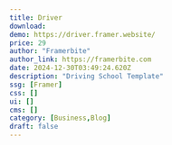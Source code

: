 ```yaml
---
title: Driver
download:
demo: https://driver.framer.website/
price: 29
author: "Framerbite"
author_link: https://framerbite.com
date: 2024-12-30T03:49:24.620Z
description: "Driving School Template"
ssg: [Framer]
css: []
ui: []
cms: []
category: [Business,Blog]
draft: false
---
```


